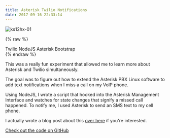 ```yaml
---
title: Asterisk Twilio Notifications
date: 2017-09-16 22:33:14
---
```


![ks12hx-01](/images/asterisk/13.png "Calls comin in and stuff")

{% raw %}
<div class="post-tags">
      <span class="tagname">Twilio</span>
      <span class="tagname">NodeJS</span>
      <span class="tagname">Asterisk</span>
      <span class="tagname">Bootstrap</span>
</div>
{% endraw %}

This was a really fun experiment that allowed me to learn more about Asterisk and Twilio simultaneously.

The goal was to figure out how to extend the Asterisk PBX Linux software to add text notifications when I miss a call on my VoIP phone.

Using NodeJS, I wrote a script that hooked into the Asterisk Management Interface and watches for state changes that signify a missed call happened. To notify me, I used Asterisk to send an SMS text to my cell phone.

I actually wrote a blog post about this [over here](/2016/09/21/asterisk/) if you're interested.

[Check out the code on GitHub](https://github.com/stemmlerjs/Asterisk-Twilio)